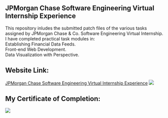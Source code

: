 ## JPMorgan Chase Software Engineering Virtual Internship Experience
This repository inludes the submitted patch files of the various tasks assigned by JPMorgan Chase &amp; Co. Software Engineering Virtual Internship.<br>
I have completed practical task modules in:<br>
Establishing Financial Data Feeds.<br>
Front-end Web Development.<br>
Data Visualization with Perspective.<br>
## Website Link:
[JPMorgan Chase Software Engineering Virtual Internship Experience](https://www.insidesherpa.com/virtual-internships/R5iK7HMxJGBgaSbvk)
![](https://github.com/Haiweizhen/JPMorgan_Chase_Software_Engineering_Virtual_Internship_Experience/blob/master/intro.jpg)
## My Certificate of Completion:
![](https://github.com/Haiweizhen/JPMorgan_Chase_Software_Engineering_Virtual_Internship_Experience/blob/master/completion_certificate_imag.jpg)
